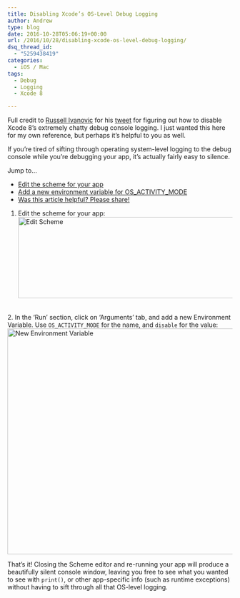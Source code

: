 ```yaml
---
title: Disabling Xcode’s OS-Level Debug Logging
author: Andrew
type: blog
date: 2016-10-28T05:06:19+00:00
url: /2016/10/28/disabling-xcode-os-level-debug-logging/
dsq_thread_id:
  - "5259438419"
categories:
  - iOS / Mac
tags:
  - Debug
  - Logging
  - Xcode 8

---
```

Full credit to [Russell Ivanovic][1] for his [tweet][2] for figuring out how to disable Xcode 8&#8217;s extremely chatty debug console logging. I just wanted this here for my own reference, but perhaps it&#8217;s helpful to you as well.

If you&#8217;re tired of sifting through operating system-level logging to the debug console while you&#8217;re debugging your app, it&#8217;s actually fairly easy to silence.

<div class="resources">
  <div class="resources-header">
    Jump to&#8230;
  </div>
  
  <ul class="resources-content">
    <li>
      <a href="#edit-scheme">Edit the scheme for your app</a>
    </li>
    <li>
      <a href="#new-environment-variable">Add a new environment variable for OS_ACTIVITY_MODE</a>
    </li>
    <li>
      <a href="#share">Was this article helpful? Please share!</a>
    </li>
  </ul>
</div>

<a name="edit-scheme" class="jump-target"></a>  
1. Edit the scheme for your app:  
[<img src="https://www.andrewcbancroft.com/wp-content/uploads/2016/10/DataHelper_swift-2.png" alt="Edit Scheme" width="529" height="182" class="alignnone size-full wp-image-13064" srcset="https://www.andrewcbancroft.com/wp-content/uploads/2016/10/DataHelper_swift-2.png 529w, https://www.andrewcbancroft.com/wp-content/uploads/2016/10/DataHelper_swift-2-300x103.png 300w" sizes="(max-width: 529px) 100vw, 529px" />][3]

<a name="new-environment-variable" class="jump-target"></a>  
2. In the &#8216;Run&#8217; section, click on &#8216;Arguments&#8217; tab, and add a new Environment Variable. Use `OS_ACTIVITY_MODE` for the name, and `disable` for the value:  
[<img src="https://www.andrewcbancroft.com/wp-content/uploads/2016/10/DataHelper_swift-4.png" alt="New Environment Variable" width="895" height="506" class="alignnone size-full wp-image-13068" srcset="https://www.andrewcbancroft.com/wp-content/uploads/2016/10/DataHelper_swift-4.png 895w, https://www.andrewcbancroft.com/wp-content/uploads/2016/10/DataHelper_swift-4-300x170.png 300w" sizes="(max-width: 895px) 100vw, 895px" />][4]

That&#8217;s it! Closing the Scheme editor and re-running your app will produce a beautifully silent console window, leaving you free to see what you wanted to see with `print()`, or other app-specific info (such as runtime exceptions) without having to sift through all that OS-level logging.

<a name="share" class="jump-target"></a>

 [1]: https://twitter.com/rustyshelf
 [2]: https://twitter.com/rustyshelf/status/775505191160328194
 [3]: https://www.andrewcbancroft.com/wp-content/uploads/2016/10/DataHelper_swift-2.png
 [4]: https://www.andrewcbancroft.com/wp-content/uploads/2016/10/DataHelper_swift-4.png